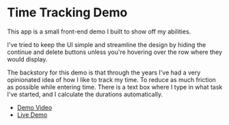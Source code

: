 # Time Tracking Demo

This app is a small front-end demo I built to show off my abilities.

I've tried to keep the UI simple and streamline the design by hiding the continue and delete buttons unless you're hovering over the row where they would display.

The backstory for this demo is that through the years I've had a very opinionated idea of how I like to track my time.  To reduce as much friction as possible while entering time. There is a text box where I type in what task I've started, and I calculate the durations automatically.

* [Demo Video](https://www.youtube.com/watch?v=BJqPnU21M6E)
* [Live Demo](https://andrewshell.github.io/time-tracking-demo/)
